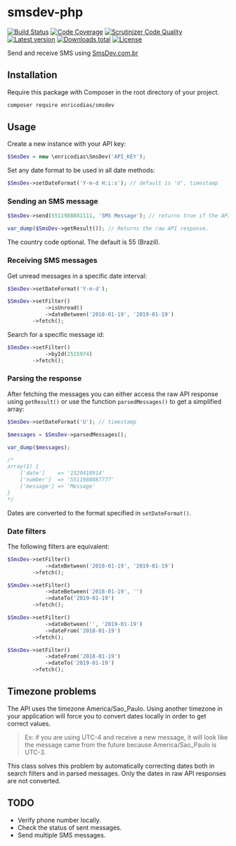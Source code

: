 # smsdev-php

[![Build Status](https://travis-ci.com/enricodias/smsdev-php.svg?branch=master)](https://travis-ci.com/enricodias/smsdev-php)
[![Code Coverage](https://scrutinizer-ci.com/g/enricodias/smsdev-php/badges/coverage.png?b=master)](https://scrutinizer-ci.com/g/enricodias/smsdev-php/?branch=master)
[![Scrutinizer Code Quality](https://scrutinizer-ci.com/g/enricodias/smsdev-php/badges/quality-score.png?b=master)](https://scrutinizer-ci.com/g/enricodias/smsdev-php/?branch=master)
[![Latest version](http://img.shields.io/packagist/v/enricodias/smsdev.svg)](https://packagist.org/packages/enricodias/smsdev)
[![Downloads total](http://img.shields.io/packagist/dt/enricodias/smsdev.svg)](https://packagist.org/packages/enricodias/smsdev)
[![License](http://img.shields.io/packagist/l/enricodias/smsdev.svg)](https://github.com/enricodias/smsdev-php/blob/master/LICENSE)

Send and receive SMS using [SmsDev.com.br](https://www.smsdev.com.br)

## Installation

Require this package with Composer in the root directory of your project.

```bash
composer require enricodias/smsdev
```

## Usage

Create a new instance with your API key:

```php
$SmsDev = new \enricodias\SmsDev('API_KEY');
```

Set any date format to be used in all date methods:

```php
$SmsDev->setDateFormat('Y-m-d H:i:s'); // default is 'U', timestamp
```

### Sending an SMS message

```php
$SmsDev->send(5511988881111, 'SMS Message'); // returns true if the API accepts the message

var_dump($SmsDev->getResult()); // Returns the raw API response.
```

The country code optional. The default is 55 (Brazil).

### Receiving SMS messages

Get unread messages in a specific date interval:

```php
$SmsDev->setDateFormat('Y-m-d');

$SmsDev->setFilter()
            ->isUnread()
            ->dateBetween('2018-01-19', '2019-01-19')
        ->fetch();
```

Search for a specific message id:

```php
$SmsDev->setFilter()
            ->byId(2515974)
        ->fetch();
```

### Parsing the response

After fetching the messages you can either access the raw API response using ```getResult()``` or use the function ```parsedMessages()``` to get a simplified array:

```php
$SmsDev->setDateFormat('U'); // timestamp

$messages = $SmsDev->parsedMessages();

var_dump($messages);

/*
array(1) {
    ['date']    => '1529418914'
    ['number']  => '5511988887777'
    ['message'] => 'Message'
}
*/
```

Dates are converted to the format specified in ```setDateFormat()```.

### Date filters

The following filters are equivalent:

```php
$SmsDev->setFilter()
            ->dateBetween('2018-01-19', '2019-01-19')
        ->fetch();

$SmsDev->setFilter()
            ->dateBetween('2018-01-19', '')
            ->dateTo('2019-01-19')
        ->fetch();

$SmsDev->setFilter()
            ->dateBetween('', '2019-01-19')
            ->dateFrom('2018-01-19')
        ->fetch();

$SmsDev->setFilter()
            ->dateFrom('2018-01-19')
            ->dateTo('2019-01-19')
        ->fetch();
```

## Timezone problems

The API uses the timezone America/Sao_Paulo. Using another timezone in your application will force you to convert dates locally in order to get correct values.

> Ex: if you are using UTC-4 and receive a new message, it will look like the message came from the future because America/Sao_Paulo is UTC-3.

This class solves this problem by automatically correcting dates both in search filters and in parsed messages. Only the dates in raw API responses are not converted.

## TODO

-    Verify phone number locally.
-    Check the status of sent messages.
-    Send multiple SMS messages.
